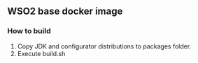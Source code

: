 ## WSO2 base docker image

### How to build
1. Copy JDK and configurator distributions to packages folder.
2. Execute build.sh
